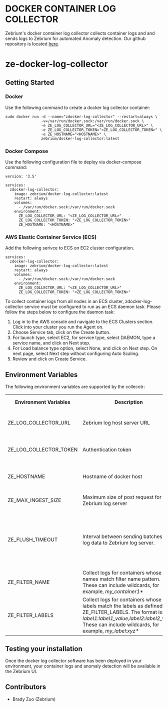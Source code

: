 # DOCKER CONTAINER LOG COLLECTOR
Zebrium's docker container log collector collects container logs and and sends logs to Zebrium for automated Anomaly detection.
Our github repository is located [here](https://github.com/zebrium/ze-docker-log-collector).

# ze-docker-log-collector

## Getting Started
### Docker
Use the following command to create a docker log collector container:
```
sudo docker run -d --name="zdocker-log-collector" --restart=always \
                -v=/var/run/docker.sock:/var/run/docker.sock \
                -e ZE_LOG_COLLECTOR_URL="<ZE_LOG_COLLECTOR_URL>" \
                -e ZE_LOG_COLLECTOR_TOKEN="<ZE_LOG_COLLECTOR_TOKEN>" \
                -e ZE_HOSTNAME="<HOSTNAME>" \
                zebrium/docker-log-collector:latest
```

### Docker Compose
Use the following configuration file to deploy via docker-compose command:
```
version: '3.5'

services:
  zdocker-log-collector:
    image: zebrium/docker-log-collector:latest
    restart: always
    volumes:
      - /var/run/docker.sock:/var/run/docker.sock
    environment:
      ZE_LOG_COLLECTOR_URL: "<ZE_LOG_COLLECTOR_URL>"
      ZE_LOG_COLLECTOR_TOKEN: "<ZE_LOG_COLLECTOR_TOKEN>"
      ZE_HOSTNAME: "<HOSTNAME>"
```
### AWS Elastic Container Service (ECS)

Add the following serivce to ECS on EC2 cluster configuration.
```
services:
  zdocker-log-collector:
    image: zebrium/docker-log-collector:latest
    restart: always
    volumes:
      - /var/run/docker.sock:/var/run/docker.sock
    environment:
      ZE_LOG_COLLECTOR_URL: "<ZE_LOG_COLLECTOR_URL>"
      ZE_LOG_COLLECTOR_TOKEN: "<ZE_LOG_COLLECTOR_TOKEN>"
```
To collect container logs from all nodes in an ECS cluster, zdocker-log-collector service must be configured to run as an ECS daemon task. Please follow the steps below to configure the daemon task:
1. Log in to the AWS console and navigate to the ECS Clusters section. Click into your cluster you run the Agent on.
2. Choose Service tab, click on the Create button.
3. For launch type, select EC2, for service type, select DAEMON, type a service name, and click on Next step.
4. For Load balance type option, select None, and click on Next step. On next page, select Next step without configuring Auto Scaling.
5. Review and click on Create Service.

## Environment Variables
The following environment variables are supported by the collecotr:
<table>
  <tr>
    <th>Environment Variables</th>
    <th>Description</th>
    <th>Default value</th>
    <th>Note</th>
  </tr>
  <tr>
    <td>ZE_LOG_COLLECTOR_URL</td>
    <td>Zebrium log host server URL</td>
    <td>None. Must be set by user</td>
    <td>Provided by Zebrium once your account has been created.</td>
  </tr>
  <tr>
    <td>ZE_LOG_COLLECTOR_TOKEN</td>
    <td>Authentication token</td>
    <td>None. Must be set by user</td>
    <td>Provided by Zebrium once your account has been created.</td>
  </tr>
  <tr>
    <td>ZE_HOSTNAME</td>
    <td>Hostname of docker host</td>
    <td>Empty. Optional</td>
    <td>If ZE_HOSTNAME is not set, container hostname is used as source host for logs.</td>
  </tr>
  <tr>
    <td>ZE_MAX_INGEST_SIZE</td>
    <td>Maximum size of post request for Zebrium log server</td>
    <td>1048576 bytes. Optional</td>
    <td>Unit is in bytes</td>
  </tr>
  <tr>
    <td>ZE_FLUSH_TIMEOUT</td>
    <td>Interval between sending batches of log data to Zebrium log server.</td>
    <td>30 seconds. Optional</td>
    <td>Unit is in seconds. Please note Zebrium output plugin sends data immediately to log server when accumulated data reaches ZE_MAX_INGEST_SIZE bytes.</td>
  </tr>
  <tr>
    <td>ZE_FILTER_NAME</td>
    <td>Collect logs for containers whose names match filter name pattern. These can include wildcards, for example, <i>my_container1*</i></td>
    <td>Empty. Optional</td>
    <td></td>
  </tr>
  <tr>
    <td>ZE_FILTER_LABELS</td>
    <td>Collect logs for containers whose labels match the labels as defined in ZE_FILTER_LABELS. The format is: <i>label1:label1_value,label2:label2_value</i> These can include wildcards, for example, <i>my_label:xyz*</i></td>
    <td>Empty. Optional</td>
    <td></td>
  </tr>

</table>


## Testing your installation
Once the docker log collector software has been deployed in your environment, your container logs and anomaly detection will be available in the Zebrium UI.

## Contributors
* Brady Zuo (Zebrium)

